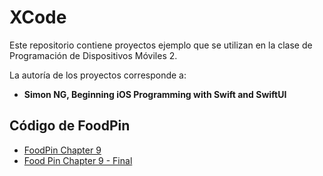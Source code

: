 # XCode

Este repositorio contiene proyectos ejemplo que se utilizan
en la clase de Programación de Dispositivos Móviles 2.

La autoría de los proyectos corresponde a:

* __Simon NG, Beginning iOS Programming with Swift and SwiftUI__

## Código de FoodPin

* [FoodPin Chapter 9](https://redanahuac-my.sharepoint.com/personal/hector_selley_anahuac_mx/_layouts/15/guestaccess.aspx?docid=0ad3669fa300b4794af24a567bcbeed42&authkey=AaanwbUgLbiODYSsIyGz7wk&e=Nutpbf)
* [Food Pin Chapter 9 - Final](https://redanahuac-my.sharepoint.com/personal/hector_selley_anahuac_mx/_layouts/15/guestaccess.aspx?docid=068191eb6612340dea15ceb4f628cad98&authkey=AcB231qWnOTxEL67DtrEHro&e=ZFgpBI)
